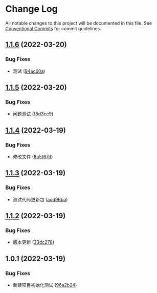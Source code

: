# Change Log

All notable changes to this project will be documented in this file. See [Conventional Commits](https://conventionalcommits.org) for commit guidelines.

## [1.1.6](https://github.com/lushan-hao/lenrna/compare/@sunny/timepicker@1.1.5...@sunny/timepicker@1.1.6) (2022-03-20)

### Bug Fixes

- 测试 ([94ac60a](https://github.com/lushan-hao/lenrna/commit/94ac60a34b612c11ff020a45cb9035da7c85a724))

## [1.1.5](https://github.com/lushan-hao/lenrna/compare/@sunny/timepicker@1.1.4...@sunny/timepicker@1.1.5) (2022-03-20)

### Bug Fixes

- 问题测试 ([f8d3ce9](https://github.com/lushan-hao/lenrna/commit/f8d3ce95825737f5fec35234f096ce08811cca30))

## [1.1.4](https://github.com/lushan-hao/lenrna/compare/@sunny/timepicker@1.1.3...@sunny/timepicker@1.1.4) (2022-03-19)

### Bug Fixes

- 修改文件 ([8a5f67d](https://github.com/lushan-hao/lenrna/commit/8a5f67d310f4f5cb797e63eb5a3147db2c96a79a))

## [1.1.3](https://github.com/lushan-hao/lenrna/compare/@sunny/timepicker@1.1.2...@sunny/timepicker@1.1.3) (2022-03-19)

### Bug Fixes

- 测试代码更新包 ([add96ba](https://github.com/lushan-hao/lenrna/commit/add96ba4d35b75684255a5512241687f0b1e159a))

## [1.1.2](https://github.com/lushan-hao/lenrna/compare/@sunny/timepicker@1.0.1...@sunny/timepicker@1.1.2) (2022-03-19)

### Bug Fixes

- 版本更新 ([33dc278](https://github.com/lushan-hao/lenrna/commit/33dc278771bb145ad1a2ef05a146545bb60a3930))

## 1.0.1 (2022-03-19)

### Bug Fixes

- 新建项目初始化测试 ([96a2b24](https://github.com/lushan-hao/lenrna/commit/96a2b24221601ca4370894d09fd79f02bd003e31))
